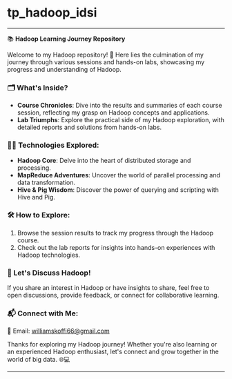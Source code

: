 # tp_hadoop_idsi

---

📚 **Hadoop Learning Journey Repository**

Welcome to my Hadoop repository! 🚀 Here lies the culmination of my journey through various sessions and hands-on labs, showcasing my progress and understanding of Hadoop.

### 🗂️ What's Inside?

- **Course Chronicles**: Dive into the results and summaries of each course session, reflecting my grasp on Hadoop concepts and applications.
- **Lab Triumphs**: Explore the practical side of my Hadoop exploration, with detailed reports and solutions from hands-on labs.

### 🧑‍💻 Technologies Explored:

- **Hadoop Core**: Delve into the heart of distributed storage and processing.
- **MapReduce Adventures**: Uncover the world of parallel processing and data transformation.
- **Hive & Pig Wisdom**: Discover the power of querying and scripting with Hive and Pig.

### 🛠️ How to Explore:

1. Browse the session results to track my progress through the Hadoop course.
2. Check out the lab reports for insights into hands-on experiences with Hadoop technologies.

### 🤝 Let's Discuss Hadoop!

If you share an interest in Hadoop or have insights to share, feel free to open discussions, provide feedback, or connect for collaborative learning.

### 📬 Connect with Me:

📧 Email: williamskoffi66@gmail.com  

Thanks for exploring my Hadoop journey! Whether you're also learning or an experienced Hadoop enthusiast, let's connect and grow together in the world of big data. 🌐💻

--- 
